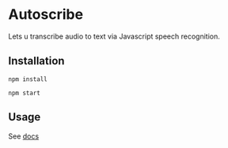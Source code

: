 # Autoscribe

Lets u transcribe audio to text via Javascript speech recognition.

## Installation

`npm install`

`npm start`

## Usage

See [docs](https://github.com/jesperengstrom/autoscribe/blob/master/src/documentation/Documentation.md)